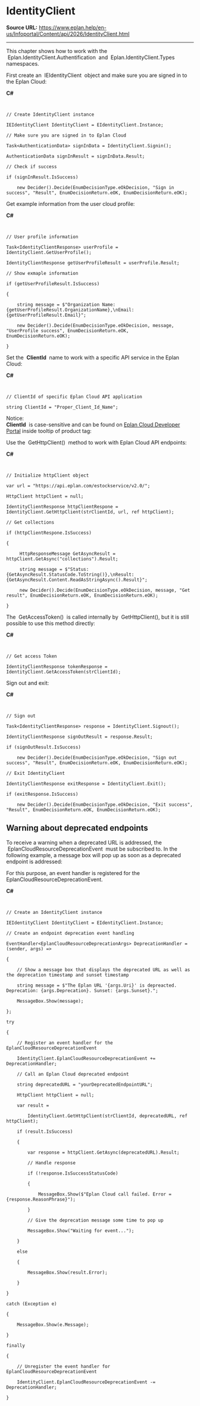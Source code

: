 # IdentityClient

**Source URL:** https://www.eplan.help/en-us/Infoportal/Content/api/2026/IdentityClient.html

---

This chapter shows how to work with the  Eplan.IdentityClient.Authentification  and  Eplan.IdentityClient.Types  namespaces.

First create an  IEIdentityClient  object and make sure you are signed in to the Eplan Cloud:

**C#**

```


// Create IdentityClient instance

IEIdentityClient IdentityClient = EIdentityClient.Instance;

// Make sure you are signed in to Eplan Cloud

Task<AuthenticationData> signInData = IdentityClient.Signin();

AuthenticationData signInResult = signInData.Result;

// Check if success

if (signInResult.IsSuccess)

    new Decider().Decide(EnumDecisionType.eOkDecision, "Sign in success", "Result", EnumDecisionReturn.eOK, EnumDecisionReturn.eOK);

```

Get example information from the user cloud profile:

**C#**

```


// User profile information

Task<IdentityClientResponse> userProfile = IdentityClient.GetUserProfile();

IdentityClientResponse getUserProfileResult = userProfile.Result;

// Show exmaple information

if (getUserProfileResult.IsSuccess)

{

    string message = $"Organization Name: {getUserProfileResult.OrganizationName},\nEmail: {getUserProfileResult.Email}";

    new Decider().Decide(EnumDecisionType.eOkDecision, message, "UserProfile success", EnumDecisionReturn.eOK, EnumDecisionReturn.eOK);

}

```

Set the  **ClientId**  name to work with a specific API service in the Eplan Cloud:

**C#**

```


// ClientId of specific Eplan Cloud API application

string ClientId = "Proper_Client_Id_Name";

```

Notice:  
**ClientId**  is case-sensitive and can be found on [Eplan Cloud Developer Portal](https://developer.eplan.com/) inside tooltip of product tag:

Use the  GetHttpClient()  method to work with Eplan Cloud API endpoints:

**C#**

```


// Initialize httpClient object

var url = "https://api.eplan.com/estockservice/v2.0/";

HttpClient httpClient = null;

IdentityClientResponse httpClientRespone = IdentityClient.GetHttpClient(strClientId, url, ref httpClient);

// Get collections

if (httpClientRespone.IsSuccess)

{

     HttpResponseMessage GetAsyncResult = httpClient.GetAsync("collections").Result;

     string message = $"Status: {GetAsyncResult.StatusCode.ToString()},\nResult: {GetAsyncResult.Content.ReadAsStringAsync().Result}";

     new Decider().Decide(EnumDecisionType.eOkDecision, message, "Get result", EnumDecisionReturn.eOK, EnumDecisionReturn.eOK);

}

```

The  GetAccessToken()  is called internally by  GetHttpClient(), but it is still possible to use this method directly:

**C#**

```


// Get access Token

IdentityClientResponse tokenResponse = IdentityClient.GetAccessToken(strClientId);

```

Sign out and exit:

**C#**

```


// Sign out

Task<IdentityClientResponse> response = IdentityClient.Signout();

IdentityClientResponse signOutResult = response.Result;

if (signOutResult.IsSuccess)

    new Decider().Decide(EnumDecisionType.eOkDecision, "Sign out success", "Result", EnumDecisionReturn.eOK, EnumDecisionReturn.eOK);

// Exit IdentityClient

IdentityClientResponse exitResponse = IdentityClient.Exit();

if (exitResponse.IsSuccess)

    new Decider().Decide(EnumDecisionType.eOkDecision, "Exit success", "Result", EnumDecisionReturn.eOK, EnumDecisionReturn.eOK);

```

## Warning about deprecated endpoints

To receive a warning when a deprecated URL is addressed, the  EplanCloudResourceDeprecationEvent  must be subscribed to. In the following example, a message box will pop up as soon as a deprecated endpoint is addressed:

For this purpose, an event handler is registered for the EplanCloudResourceDeprecationEvent.

**C#**

```


// Create an IdentityClient instance

IEIdentityClient IdentityClient = EIdentityClient.Instance;

// Create an endpoint deprecation event handling

EventHandler<EplanCloudResourceDeprecationArgs> DeprecationHandler = (sender, args) =>

{

    // Show a message box that displays the deprecated URL as well as the deprecation timestamp and sunset timestamp

    string message = $"The Eplan URL '{args.Uri}' is depreacted. Deprecation: {args.Deprecation}. Sunset: {args.Sunset}.";

    MessageBox.Show(message);

};

try

{

    // Register an event handler for the EplanCloudResourceDeprecationEvent

    IdentityClient.EplanCloudResourceDeprecationEvent += DeprecationHandler;

    // Call an Eplan Cloud deprecated endpoint

    string deprecatedURL = "yourDeprecatedEndpointURL";

    HttpClient httpClient = null;

    var result =

        IdentityClient.GetHttpClient(strClientId, deprecatedURL, ref httpClient);

    if (result.IsSuccess)

    {

        var response = httpClient.GetAsync(deprecatedURL).Result;

        // Handle response

        if (!response.IsSuccessStatusCode)

        {

            MessageBox.Show($"Eplan Cloud call failed. Error = {response.ReasonPhrase}");

        }

        // Give the deprecation message some time to pop up

        MessageBox.Show("Waiting for event...");

    }

    else

    {

        MessageBox.Show(result.Error);

    }

}

catch (Exception e)

{

    MessageBox.Show(e.Message);

}

finally

{

    // Unregister the event handler for EplanCloudResourceDeprecationEvent

    IdentityClient.EplanCloudResourceDeprecationEvent -= DeprecationHandler;

}

```